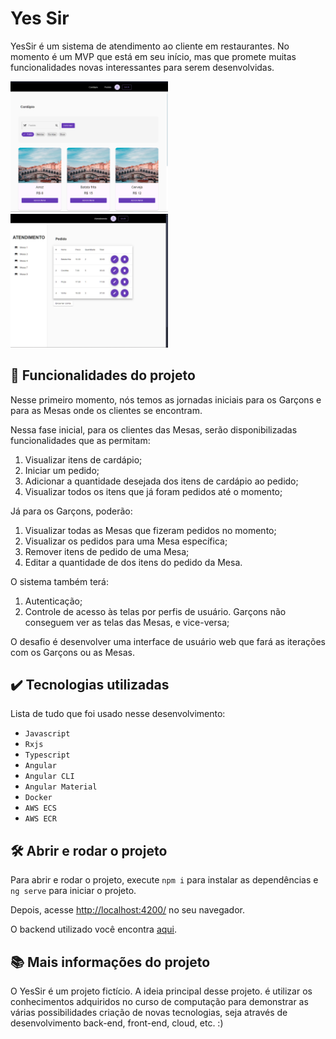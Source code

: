 # Yes Sir

YesSir é um sistema de atendimento ao cliente em restaurantes. No momento é um MVP que está em seu início, mas que promete muitas funcionalidades novas interessantes para serem desenvolvidas.

<img src="printscreen1.png" alt="Imagem do cardapio YesSir" width="50%">
<img src="printscreen2.png" alt="Imagem do atendimento YesSir" width="50%">


## 🔨 Funcionalidades do projeto

Nesse primeiro momento, nós temos as jornadas iniciais para os Garçons e para as Mesas onde os clientes se encontram.

Nessa fase inicial, para os clientes das Mesas, serão disponibilizadas funcionalidades que as permitam:
1. Visualizar itens de cardápio;
2. Iniciar um pedido;
3. Adicionar a quantidade desejada dos itens de cardápio ao pedido;
4. Visualizar todos os itens que já foram pedidos até o momento;

Já para os Garçons, poderão:
1. Visualizar todas as Mesas que fizeram pedidos no momento;
2. Visualizar os pedidos para uma Mesa específica;
3. Remover itens de pedido de uma Mesa;
4. Editar a quantidade de dos itens do pedido da Mesa.

O sistema também terá:
1. Autenticação;
2. Controle de acesso às telas por perfis de usuário. Garçons não conseguem ver as telas das Mesas, e vice-versa;

O desafio é desenvolver uma interface de usuário web que fará as iterações com os Garçons ou as Mesas.

## ✔️ Tecnologias utilizadas

Lista de tudo que foi usado nesse desenvolvimento:

- `Javascript`
- `Rxjs`
- `Typescript`
- `Angular`
- `Angular CLI`
- `Angular Material`
- `Docker`
- `AWS ECS`
- `AWS ECR`

## 🛠️ Abrir e rodar o projeto

Para abrir e rodar o projeto, execute `npm i` para instalar as dependências e `ng serve` para iniciar o projeto.

Depois, acesse <a href="http://localhost:4200/">http://localhost:4200/</a> no seu navegador.

O backend utilizado você encontra [aqui](https://github.com/brunovitalino/yessir-api).

## 📚 Mais informações do projeto

O YesSir é um projeto fictício.
A ideia principal desse projeto. é utilizar os conhecimentos adquiridos no curso de computação para demonstrar as várias possibilidades criação de novas tecnologias, seja através de desenvolvimento back-end, front-end, cloud, etc. :)